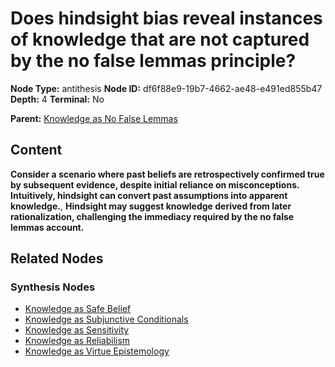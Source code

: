 # Does hindsight bias reveal instances of knowledge that are not captured by the no false lemmas principle?

**Node Type:** antithesis
**Node ID:** df6f88e9-19b7-4662-ae48-e491ed855b47
**Depth:** 4
**Terminal:** No

**Parent:** [Knowledge as No False Lemmas](knowledge-as-no-false-lemmas-synthesis-297c85de-4f84-45f8-a496-f3afa53ad459.md)

## Content

**Consider a scenario where past beliefs are retrospectively confirmed true by subsequent evidence, despite initial reliance on misconceptions. Intuitively, hindsight can convert past assumptions into apparent knowledge.**, **Hindsight may suggest knowledge derived from later rationalization, challenging the immediacy required by the no false lemmas account.**

## Related Nodes

### Synthesis Nodes

- [Knowledge as Safe Belief](knowledge-as-safe-belief-synthesis-e537dee4-ded4-489e-9040-267c44c1f2bd.md)
- [Knowledge as Subjunctive Conditionals](knowledge-as-subjunctive-conditionals-synthesis-a2f0ccb5-4524-4758-958d-281bb6fac7b9.md)
- [Knowledge as Sensitivity](knowledge-as-sensitivity-synthesis-df449e44-756b-4aaf-ab52-12628eddaad1.md)
- [Knowledge as Reliabilism](knowledge-as-reliabilism-synthesis-e2c80fd5-c8bc-4a7f-9667-8e198b0e77c5.md)
- [Knowledge as Virtue Epistemology](knowledge-as-virtue-epistemology-synthesis-aa62ed7b-635e-49ab-be08-1e37235d78c1.md)
